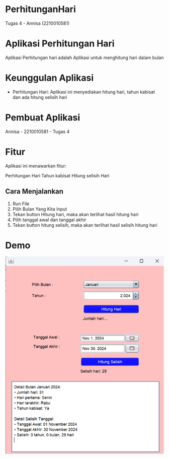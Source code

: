 # PerhitunganHari
 Tugas 4 - Annisa (2210010581)
 
# Aplikasi Perhitungan Hari
 
Aplikasi Perhitungan hari adalah Aplikasi untuk menghitung hari dalam bulan

# Keunggulan Aplikasi

- Perhitungan Hari: Aplikasi ini menyediakan hitung hari, tahun kabisat dan ada hitung selisih hari

# Pembuat Aplikasi
 Annisa - 2210010581 - Tugas 4 

# Fitur

Aplikasi ini menawarkan fitur:

Perhitungan Hari
Tahun kabisat
Hitung selisih Hari

## Cara Menjalankan

1. Run File
2. Pilih Bulan Yang Kita Input
3. Tekan button Hitung hari, maka akan terlihat hasil hitung hari
4. Pilih tanggal awal dan tanggal akhir 
5. Tekan button hitung selisih, maka akan terlihat hasil selisih hitung hari 

# Demo
![App Screenshot](PerhitunganHari.png)

